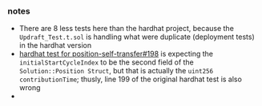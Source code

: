 ### notes

- There are 8 less tests here than the hardhat project, because the `Updraft_Test.t.sol` is handling what were duplicate (deployment tests) in the hardhat version
- [hardhat test for position-self-transfer#198](https://github.com/UpdraftFund/updraft-contracts/blob/f74f20c09ad9fcda56c1a03380bff050999bd79b/test/position-self-transfer.test.ts#L198) is expecting the `initialStartCycleIndex` to be the second field of the `Solution::Position Struct`, but that is actually the `uint256 contributionTime`; thusly, line 199 of the original hardhat test is also wrong
- 
